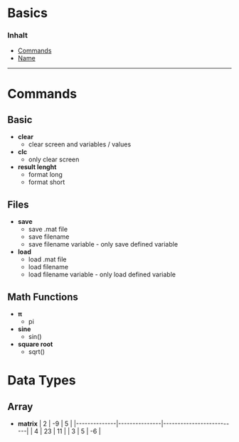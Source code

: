 # Basics

### Inhalt 
- [Commands](#Link)
- [Name](#Link)


---
# Commands

## Basic
- **clear**
    - clear screen and variables / values
- **clc**
    - only clear screen
- **result lenght**
    - format long
    - format short

## Files
- **save**
    - save .mat file
    - save filename
    - save filename variable - only save defined variable
- **load**
    - load .mat file
    - load filename
    - load filename variable - only load defined variable


## Math Functions
- **π**
    - pi
- **sine**
    - sin()    
- **square root**
    - sqrt()

# Data Types
## Array
- **matrix**
| 2        | -9         | 5                    |
|--------------|---------------|--------------------------|
| 4         | 23          | 11                     |
| 3         | 5          | -6                     |


